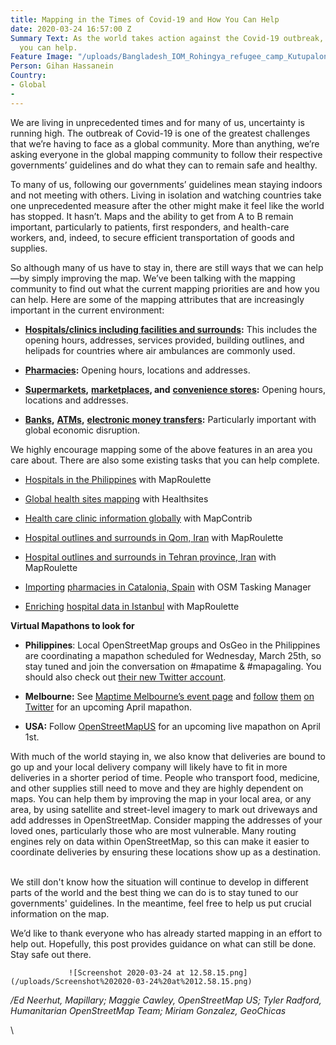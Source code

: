 ```yaml
---
title: Mapping in the Times of Covid-19 and How You Can Help
date: 2020-03-24 16:57:00 Z
Summary Text: As the world takes action against the Covid-19 outbreak, here is how
  you can help.
Feature Image: "/uploads/Bangladesh_IOM_Rohingya_refugee_camp_Kutupalong_Area_20180424.jpg"
Person: Gihan Hassanein
Country:
- Global
- 
---
```


We are living in unprecedented times and for many of us, uncertainty is running high. The outbreak of Covid-19 is one of the greatest challenges that we’re having to face as a global community. More than anything, we’re asking everyone in the global mapping community to follow their respective governments’ guidelines and do what they can to remain safe and healthy.

To many of us, following our governments’ guidelines mean staying indoors and not meeting with others. Living in isolation and watching countries take one unprecedented measure after the other might make it feel like the world has stopped. It hasn’t. Maps and the ability to get from A to B remain important, particularly to patients, first responders, and health-care workers, and, indeed, to secure efficient transportation of goods and supplies.

So although many of us have to stay in, there are still ways that we can help—by simply improving the map. We’ve been talking with the mapping community to find out what the current mapping priorities are and how you can help. Here are some of the mapping attributes that are increasingly important in the current environment:

* **[Hospitals/clinics including facilities and surrounds](https://wiki.openstreetmap.org/wiki/Key:healthcare):** This includes the opening hours, addresses, services provided, building outlines, and helipads for countries where air ambulances are commonly used.

* **[Pharmacies](https://wiki.openstreetmap.org/wiki/Tag:amenity%3Dpharmacy):** Opening hours, locations and addresses.

* **[Supermarkets](https://wiki.openstreetmap.org/wiki/Tag:shop%3Dsupermarket),** **[marketplaces](https://wiki.openstreetmap.org/wiki/Tag:amenity%3Dmarketplace), and** **[convenience stores](https://wiki.openstreetmap.org/wiki/Tag:shop%3Dconvenience):** Opening hours, locations and addresses.

* **[Banks](https://wiki.openstreetmap.org/wiki/Tag:amenity%3Dbank),** **[ATMs](https://wiki.openstreetmap.org/wiki/Tag:amenity%3Datm),** **[electronic money transfers](https://wiki.openstreetmap.org/wiki/Tag:amenity%3Dmoney_transfer):** Particularly important with global economic disruption.

We highly encourage mapping some of the above features in an area you care about. There are also some existing tasks that you can help complete.

* [Hospitals in the Philippines](https://maproulette.org/browse/challenges/12979) with MapRoulette

* [Global health sites mapping](https://gitlab.com/dickoa/rhealthsites) with Healthsites

* [Health care clinic information globally](https://www.mapcontrib.xyz/t/35127d) with MapContrib

* [Hospital outlines and surrounds in Qom, Iran](https://maproulette.org/browse/challenges/12983) with MapRoulette

* [Hospital outlines and surrounds in Tehran province, Iran](https://maproulette.org/browse/challenges/12981) with MapRoulette

* [Importing](https://tareas.openstreetmap.es/project/157#task/318https://tareas.openstreetmap.es/project/157#task/318) [pharmacies in Catalonia, Spain](https://tareas.openstreetmap.es/project/157#task/318https://tareas.openstreetmap.es/project/157#task/318) with OSM Tasking Manager

* [Enriching](https://maproulette.org/browse/challenges/12988) [hospital data in Istanbul](https://maproulette.org/browse/challenges/12988) with MapRoulette

**Virtual Mapathons to look for**

* **Philippines**: Local OpenStreetMap groups and OsGeo in the Philippines are coordinating a mapathon scheduled for Wednesday, March 25th, so stay tuned and join the conversation on #mapatime & #mapagaling. You should also check out [their new Twitter account](https://twitter.com/mappingministry).

* **Melbourne:** See [Maptime Melbourne’s event page](https://www.meetup.com/en-AU/Maptime-Melbourne/) and [follow](https://twitter.com/maptimemelb) [them](https://twitter.com/maptimemelb) [on Twitter](https://twitter.com/maptimemelb) for an upcoming April mapathon.

* **USA:** Follow [OpenStreetMapUS](https://twitter.com/OpenStreetMapUS/status/1240460820158582784) for an upcoming live mapathon on April 1st.

With much of the world staying in, we also know that deliveries are bound to go up and your local delivery company will likely have to fit in more deliveries in a shorter period of time. People who transport food, medicine, and other supplies still need to move and they are highly dependent on maps. You can help them by improving the map in your local area, or any area, by using satellite and street-level imagery to mark out driveways and add addresses in OpenStreetMap. Consider mapping the addresses of your loved ones, particularly those who are most vulnerable. Many routing engines rely on data within OpenStreetMap, so this can make it easier to coordinate deliveries by ensuring these locations show up as a destination.

\
We still don't know how the situation will continue to develop in different parts of the world and the best thing we can do is to stay tuned to our governments' guidelines. In the meantime, feel free to help us put crucial information on the map.

We’d like to thank everyone who has already started mapping in an effort to help out. Hopefully, this post provides guidance on what can still be done. Stay safe out there.

                 ![Screenshot 2020-03-24 at 12.58.15.png](/uploads/Screenshot%202020-03-24%20at%2012.58.15.png)

*/Ed Neerhut, Mapillary; Maggie Cawley, OpenStreetMap US; Tyler Radford, Humanitarian OpenStreetMap Team; Miriam Gonzalez, GeoChicas*

\\